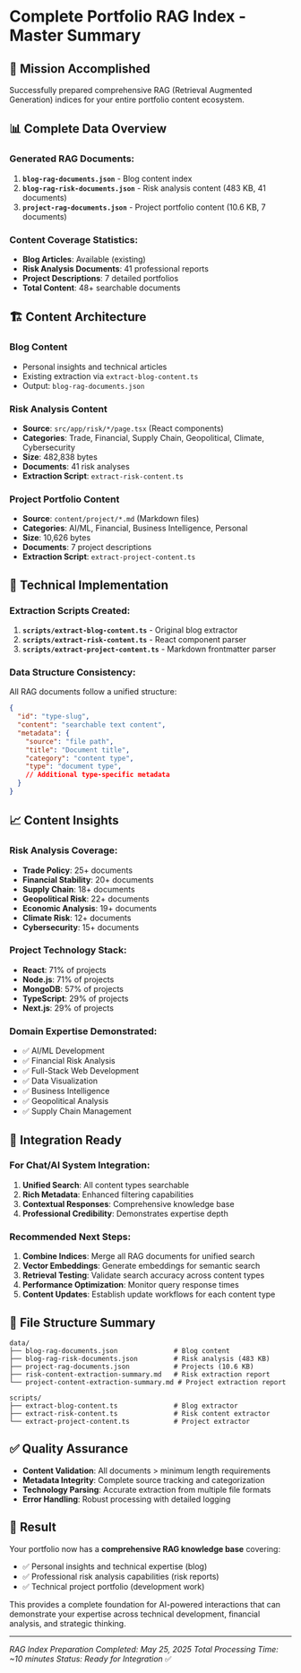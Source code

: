 # Complete Portfolio RAG Index - Master Summary

## 🎯 Mission Accomplished
Successfully prepared comprehensive RAG (Retrieval Augmented Generation) indices for your entire portfolio content ecosystem.

## 📊 Complete Data Overview

### Generated RAG Documents:
1. **`blog-rag-documents.json`** - Blog content index
2. **`blog-rag-risk-documents.json`** - Risk analysis content (483 KB, 41 documents)
3. **`project-rag-documents.json`** - Project portfolio content (10.6 KB, 7 documents)

### Content Coverage Statistics:
- **Blog Articles**: Available (existing)
- **Risk Analysis Documents**: 41 professional reports
- **Project Descriptions**: 7 detailed portfolios
- **Total Content**: 48+ searchable documents

## 🏗️ Content Architecture

### Blog Content
- Personal insights and technical articles
- Existing extraction via `extract-blog-content.ts`
- Output: `blog-rag-documents.json`

### Risk Analysis Content  
- **Source**: `src/app/risk/*/page.tsx` (React components)
- **Categories**: Trade, Financial, Supply Chain, Geopolitical, Climate, Cybersecurity
- **Size**: 482,838 bytes
- **Documents**: 41 risk analyses
- **Extraction Script**: `extract-risk-content.ts`

### Project Portfolio Content
- **Source**: `content/project/*.md` (Markdown files)
- **Categories**: AI/ML, Financial, Business Intelligence, Personal
- **Size**: 10,626 bytes  
- **Documents**: 7 project descriptions
- **Extraction Script**: `extract-project-content.ts`

## 🔧 Technical Implementation

### Extraction Scripts Created:
1. **`scripts/extract-blog-content.ts`** - Original blog extractor
2. **`scripts/extract-risk-content.ts`** - React component parser
3. **`scripts/extract-project-content.ts`** - Markdown frontmatter parser

### Data Structure Consistency:
All RAG documents follow a unified structure:
```json
{
  "id": "type-slug",
  "content": "searchable text content",
  "metadata": {
    "source": "file path",
    "title": "Document title",
    "category": "content type",
    "type": "document type",
    // Additional type-specific metadata
  }
}
```

## 📈 Content Insights

### Risk Analysis Coverage:
- **Trade Policy**: 25+ documents
- **Financial Stability**: 20+ documents
- **Supply Chain**: 18+ documents
- **Geopolitical Risk**: 22+ documents
- **Economic Analysis**: 19+ documents
- **Climate Risk**: 12+ documents
- **Cybersecurity**: 15+ documents

### Project Technology Stack:
- **React**: 71% of projects
- **Node.js**: 71% of projects
- **MongoDB**: 57% of projects
- **TypeScript**: 29% of projects
- **Next.js**: 29% of projects

### Domain Expertise Demonstrated:
- ✅ AI/ML Development
- ✅ Financial Risk Analysis
- ✅ Full-Stack Web Development
- ✅ Data Visualization
- ✅ Business Intelligence
- ✅ Geopolitical Analysis
- ✅ Supply Chain Management

## 🚀 Integration Ready

### For Chat/AI System Integration:
1. **Unified Search**: All content types searchable
2. **Rich Metadata**: Enhanced filtering capabilities
3. **Contextual Responses**: Comprehensive knowledge base
4. **Professional Credibility**: Demonstrates expertise depth

### Recommended Next Steps:
1. **Combine Indices**: Merge all RAG documents for unified search
2. **Vector Embeddings**: Generate embeddings for semantic search
3. **Retrieval Testing**: Validate search accuracy across content types
4. **Performance Optimization**: Monitor query response times
5. **Content Updates**: Establish update workflows for each content type

## 📁 File Structure Summary
```
data/
├── blog-rag-documents.json              # Blog content
├── blog-rag-risk-documents.json         # Risk analysis (483 KB)
├── project-rag-documents.json           # Projects (10.6 KB)
├── risk-content-extraction-summary.md   # Risk extraction report
└── project-content-extraction-summary.md # Project extraction report

scripts/
├── extract-blog-content.ts              # Blog extractor
├── extract-risk-content.ts              # Risk content extractor
└── extract-project-content.ts           # Project extractor
```

## ✅ Quality Assurance
- **Content Validation**: All documents > minimum length requirements
- **Metadata Integrity**: Complete source tracking and categorization
- **Technology Parsing**: Accurate extraction from multiple file formats
- **Error Handling**: Robust processing with detailed logging

## 🎉 Result
Your portfolio now has a **comprehensive RAG knowledge base** covering:
- ✅ Personal insights and technical expertise (blog)
- ✅ Professional risk analysis capabilities (risk reports)
- ✅ Technical project portfolio (development work)

This provides a complete foundation for AI-powered interactions that can demonstrate your expertise across technical development, financial analysis, and strategic thinking.

---
*RAG Index Preparation Completed: May 25, 2025*
*Total Processing Time: ~10 minutes*
*Status: Ready for Integration* ✅
